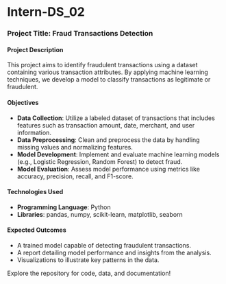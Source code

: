 # Intern-DS_02
### Project Title: Fraud Transactions Detection

#### Project Description
This project aims to identify fraudulent transactions using a dataset containing various transaction attributes. By applying machine learning techniques, we develop a model to classify transactions as legitimate or fraudulent.

#### Objectives
- **Data Collection**: Utilize a labeled dataset of transactions that includes features such as transaction amount, date, merchant, and user information.
- **Data Preprocessing**: Clean and preprocess the data by handling missing values and normalizing features.
- **Model Development**: Implement and evaluate machine learning models (e.g., Logistic Regression, Random Forest) to detect fraud.
- **Model Evaluation**: Assess model performance using metrics like accuracy, precision, recall, and F1-score.

#### Technologies Used
- **Programming Language**: Python
- **Libraries**: pandas, numpy, scikit-learn, matplotlib, seaborn

#### Expected Outcomes
- A trained model capable of detecting fraudulent transactions.
- A report detailing model performance and insights from the analysis.
- Visualizations to illustrate key patterns in the data.

Explore the repository for code, data, and documentation!
